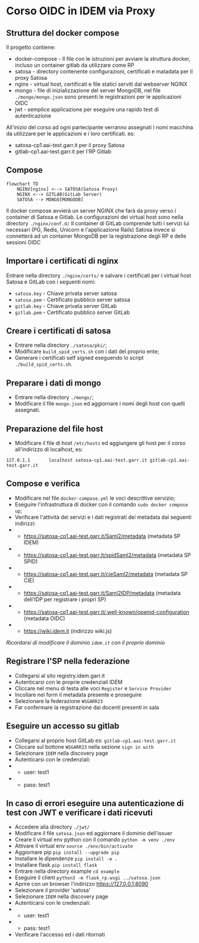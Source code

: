 # Corso OIDC in IDEM via Proxy

## Struttura del docker compose
Il progetto contiene:
* docker-compose -  Il file con le istruzioni per avviare la struttura docker, incluso un container gitlab da utilizzare come RP
* satosa - directory contenente configurazioni, certificati e matadata per il proxy Satosa
* nginx - virtual host, certificati e file statici serviti dal webserver NGINX
* mongo - file di inizializzazione del server MongoDB, nel file `./mongo/mongo.json` sono presenti le registrazioni per le applicazioni OIDC
* jwt   - semplice applicazione per eseguire una rapido test di autenticazione

All'inizio del corso ad ogni partecipante verranno assegnati i nomi macchina da utilizzare per le applicazioni e i loro certificati. es:
* satosa-cp1.aai-test.garr.it per il proxy Satosa
* gitlab-cp1.aai-test.garr.it per l'RP Gitlab

## Compose
```mermaid
flowchart TD
    NGINX[nginx] <--> SATOSA(Satosa Proxy)
    NGINX <--> GITLAB(GitLab Server)
    SATOSA --> MONGO[MONGODB]
```
Il docker compose avvierà un server NGINX che farà da proxy verso i container di Satosa e Gitlab.
Le configurazioni dei virtual host sono nella directory `./nginx/conf.d/`
Il container di GitLab comprende tutti i servizi lui necessari (PG, Redis, Unicorn e l'applicazione Rails)
Satosa invece si connetterà ad un container MongoDB per la registrazione degli RP e delle sessioni OIDC

## Importare i certificati di nginx
Entrare nella directory `./nginx/certs/` e salvare i certificati per i virtual host Satosa e GitLab con i seguenti nomi:
* `satosa.key` - Chiave privata server satosa
* `satosa.pem` - Certificato pubblico server satosa
* `gitlab.key` - Chiave privata server GitLab
* `gitlab.pem` - Certificato pubblico server GitLab 

## Creare i certificati di satosa
* Entrare nella directory `./satosa/pki/`;
* Modificare `build_spid_certs.sh` con i dati del proprio ente;
* Generare i certificati self signed eseguendo lo script `./build_spid_certs.sh`.

## Preparare i dati di mongo
* Entrare nella directory `./mongo/`;
* Modificare il file `mongo.json` ed aggiornare i nomi degli host con quelli assegnati.

## Preparazione del file host
* Modificare il file di host `/etc/hosts` ed aggiungere gli host per il corso all'indirizzo di localhost, es:
```
127.0.1.1       localhost satosa-cp1.aai-test.garr.it gitlab-cp1.aai-test.garr.it
```

## Compose e verifica
* Modificare nel file `docker-compose.yml` le voci descrittive servizio;
* Eseguire l'infrastruttura di docker con il comando `sudo docker compose up`;
* Verificare l'attività dei servizi e i dati registrati dei metadata dai seguenti indirizzi:
* * https://satosa-cp1.aai-test.garr.it/Saml2/metadata (metadata SP IDEM)
* * https://satosa-cp1.aai-test.garr.it/spidSaml2/metadata (metadata SP SPID)
* * https://satosa-cp1.aai-test.garr.it/cieSaml2/metadata  (metadata SP CIE)
* * https://satosa-cp1.aai-test.garr.it/Saml2IDP/metadata (metadata dell'IDP per registrare i propri SP)
* * https://satosa-cp1.aai-test.garr.it/.well-known/openid-configuration (metadata OIDC)
* * https://wiki.idem.it (indirizzo wiki.js)

*Ricordarsi di modificare il dominio `idem.it` con il proprio dominio*

## Registrare l'SP nella federazione
* Collegarsi al sito registry.idem.garr.it
* Autenticarsi con le proprie credenziali IDEM
* Cliccare nel menu di testa alle voci `Register` e `Service Provider`
* Incollare nel form il metadata presente e proseguire
* Selezionare la federazione `WSGARR23`
* Far confermare la registrazione dai docenti presenti in sala

## Eseguire un accesso su gitlab
* Collegarsi al proprio host GitLab es: `gitlab-cp1.aai-test.garr.it`
* Cliccare sul bottone `WSGARR23` nella sezione `sign in with`
* Selezionare `IDEM` nella discovery page
* Autenticarsi con le credenziali:
* * user: test1
* * pass: test1

## In caso di errori eseguire una autenticazione di test con JWT e verificare i dati ricevuti
* Accedere alla directory `./jwt/`
* Modificare il file `satosa.json` ed aggiornare il dominio dell'issuer
* Creare il virtual env python con il comando `python -m venv ./env`
* Attivare il virtual env `source ./env/bin/activate`
* Aggiornare pip `pip install --upgrade pip`
* Installare le dipendenze `pip install -e .`
* Installare flask `pip install flask`
* Entrare nella directory example `cd example`
* Eseguire il client `python3 -m flask_rp.wsgi ../satosa.json`
* Aprire con un browser l'indirizzo https://127.0.0.1:8090
* Selezionare il provider 'satosa'
* Selezionare `IDEM` nella discovery page
* Autenticarsi con le credenziali:
* * user: test1
* * pass: test1
* Verificare l'accesso ed i dati ritornati

